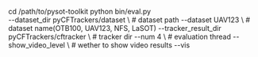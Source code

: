 cd /path/to/pysot-toolkit
python bin/eval.py \
	--dataset_dir pyCFTrackers/dataset \		# dataset path
	--dataset UAV123 \				# dataset name(OTB100, UAV123, NFS, LaSOT)
	--tracker_result_dir pyCFTrackers/cftracker \	# tracker dir
	--num 4 \				  	# evaluation thread
	--show_video_level \ 	  			# wether to show video results
	--vis 